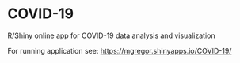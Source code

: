 # COVID-19
R/Shiny online app for COVID-19 data analysis and visualization

For running application see: https://mgregor.shinyapps.io/COVID-19/ 

